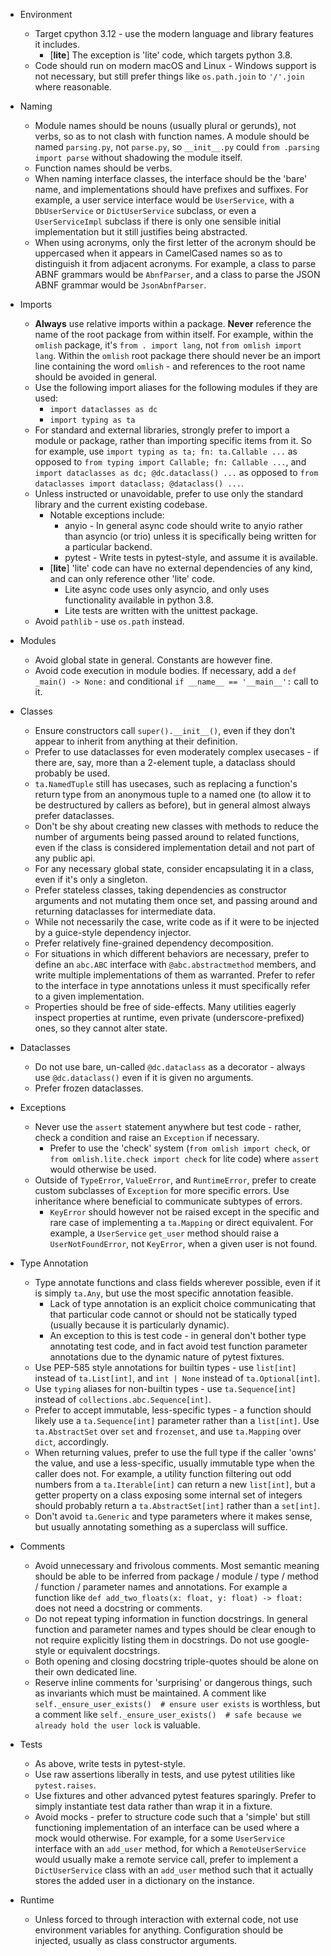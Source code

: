 - Environment
  - Target cpython 3.12 - use the modern language and library features it includes.
    - \[**lite**\] The exception is 'lite' code, which targets python 3.8.
  - Code should run on modern macOS and Linux - Windows support is not necessary, but still prefer things like
    `os.path.join` to `'/'.join` where reasonable.

- Naming
  - Module names should be nouns (usually plural or gerunds), not verbs, so as to not clash with function names. A
    module should be named `parsing.py`, not `parse.py`, so `__init__.py` could `from .parsing import parse` without
    shadowing the module itself.
  - Function names should be verbs.
  - When naming interface classes, the interface should be the 'bare' name, and implementations should have prefixes and
    suffixes. For example, a user service interface would be `UserService`, with a `DbUserService` or `DictUserService`
    subclass, or even a `UserServiceImpl` subclass if there is only one sensible initial implementation but it still
    justifies being abstracted.
  - When using acronyms, only the first letter of the acronym should be uppercased when it appears in CamelCased names
    so as to distinguish it from adjacent acronyms. For example, a class to parse ABNF grammars would be `AbnfParser`,
    and a class to parse the JSON ABNF grammar would be `JsonAbnfParser`.

- Imports
  - **Always** use relative imports within a package. **Never** reference the name of the root package from within
    itself. For example, within the `omlish` package, it's `from . import lang`, not `from omlish import lang`. Within
    the `omlish` root package there should never be an import line containing the word `omlish` - and references to the
    root name should be avoided in general.
  - Use the following import aliases for the following modules if they are used:
    - `import dataclasses as dc`
    - `import typing as ta`
  - For standard and external libraries, strongly prefer to import a module or package, rather than importing specific
    items from it. So for example, use `import typing as ta; fn: ta.Callable ...` as opposed to
    `from typing import Callable; fn: Callable ...`, and `import dataclasses as dc; @dc.dataclass() ...` as opposed to
    `from dataclasses import dataclass; @dataclass() ...`.
  - Unless instructed or unavoidable, prefer to use only the standard library and the current existing codebase.
    - Notable exceptions include:
      - anyio - In general async code should write to anyio rather than asyncio (or trio) unless it is specifically
        being written for a particular backend.
      - pytest - Write tests in pytest-style, and assume it is available.
    - \[**lite**\] 'lite' code can have no external dependencies of any kind, and can only reference other 'lite' code.
      - Lite async code uses only asyncio, and only uses functionality available in python 3.8.
      - Lite tests are written with the unittest package.
  - Avoid `pathlib` - use `os.path` instead.

- Modules
  - Avoid global state in general. Constants are however fine.
  - Avoid code execution in module bodies. If necessary, add a `def _main() -> None:` and conditional
    `if __name__ == '__main__':` call to it.

- Classes
  - Ensure constructors call `super().__init__()`, even if they don't appear to inherit from anything at their
    definition.
  - Prefer to use dataclasses for even moderately complex usecases - if there are, say, more than a 2-element tuple, a
    dataclass should probably be used.
  - `ta.NamedTuple` still has usecases, such as replacing a function's return type from an anonymous tuple to a named
    one (to allow it to be destructured by callers as before), but in general almost always prefer dataclasses.
  - Don't be shy about creating new classes with methods to reduce the number of arguments being passed around to
    related functions, even if the class is considered implementation detail and not part of any public api.
  - For any necessary global state, consider encapsulating it in a class, even if it's only a singleton.
  - Prefer stateless classes, taking dependencies as constructor arguments and not mutating them once set, and passing
    around and returning dataclasses for intermediate data.
  - While not necessarily the case, write code as if it were to be injected by a guice-style dependency injector.
  - Prefer relatively fine-grained dependency decomposition.
  - For situations in which different behaviors are necessary, prefer to define an `abc.ABC` interface with
    `@abc.abstractmethod` members, and write multiple implementations of them as warranted. Prefer to refer to the
    interface in type annotations unless it must specifically refer to a given implementation.
  - Properties should be free of side-effects. Many utilities eagerly inspect properties at runtime, even private
    (underscore-prefixed) ones, so they cannot alter state.

- Dataclasses
  - Do not use bare, un-called `@dc.dataclass` as a decorator - always use `@dc.dataclass()` even if it is given no
    arguments.
  - Prefer frozen dataclasses.

- Exceptions
  - Never use the `assert` statement anywhere but test code - rather, check a condition and raise an `Exception` if
    necessary.
    - Prefer to use the 'check' system (`from omlish import check`, or `from omlish.lite.check import check` for lite
      code) where `assert` would otherwise be used.
  - Outside of `TypeError`, `ValueError`, and `RuntimeError`, prefer to create custom subclasses of `Exception` for more
    specific errors. Use inheritance where beneficial to communicate subtypes of errors.
    - `KeyError` should however not be raised except in the specific and rare case of implementing a `ta.Mapping` or
      direct equivalent. For example, a `UserService` `get_user` method should raise a `UserNotFoundError`, not
      `KeyError`, when a given user is not found.

- Type Annotation
  - Type annotate functions and class fields wherever possible, even if it is simply `ta.Any`, but use the most specific
    annotation feasible.
    - Lack of type annotation is an explicit choice communicating that that particular code cannot or should not be
      statically typed (usually because it is particularly dynamic).
    - An exception to this is test code - in general don't bother type annotating test code, and in fact avoid test
      function parameter annotations due to the dynamic nature of pytest fixtures.
  - Use PEP-585 style annotations for builtin types - use `list[int]` instead of `ta.List[int]`, and `int | None`
    instead of `ta.Optional[int]`.
  - Use `typing` aliases for non-builtin types - use `ta.Sequence[int]` instead of `collections.abc.Sequence[int]`.
  - Prefer to accept immutable, less-specific types - a function should likely use a `ta.Sequence[int]` parameter rather
    than a `list[int]`. Use `ta.AbstractSet` over `set` and `frozenset`, and use `ta.Mapping` over `dict`, accordingly.
  - When returning values, prefer to use the full type if the caller 'owns' the value, and use a less-specific, usually
    immutable type when the caller does not. For example, a utility function filtering out odd numbers from a
    `ta.Iterable[int]` can return a new `list[int]`, but a getter property on a class exposing some internal set of
    integers should probably return a `ta.AbstractSet[int]` rather than a `set[int]`.
  - Don't avoid `ta.Generic` and type parameters where it makes sense, but usually annotating something as a superclass
    will suffice.

- Comments
  - Avoid unnecessary and frivolous comments. Most semantic meaning should be able to be inferred from package / module
    / type / method / function / parameter names and annotations. For example a function like
    `def add_two_floats(x: float, y: float) -> float:` does not need a docstring or comments.
  - Do not repeat typing information in function docstrings. In general function and parameter names and types should be 
    clear enough to not require explicitly listing them in docstrings. Do not use google-style or equivalent docstrings.
  - Both opening and closing docstring triple-quotes should be alone on their own dedicated line.
  - Reserve inline comments for 'surprising' or dangerous things, such as invariants which must be maintained. A comment
    like `self._ensure_user_exists()  # ensure user exists` is worthless, but a comment like
    `self._ensure_user_exists()  # safe because we already hold the user lock` is valuable.

- Tests
  - As above, write tests in pytest-style.
  - Use raw assertions liberally in tests, and use pytest utilities like `pytest.raises`.
  - Use fixtures and other advanced pytest features sparingly. Prefer to simply instantiate test data rather than wrap
    it in a fixture.
  - Avoid mocks - prefer to structure code such that a 'simple' but still functioning implementation of an interface can
    be used where a mock would otherwise. For example, for a some `UserService` interface with an `add_user` method, for
    which a `RemoteUserService` would usually make a remote service call, prefer to implement a `DictUserService` class
    with an `add_user` method such that it actually stores the added user in a dictionary on the instance.

- Runtime
  - Unless forced to through interaction with external code, not use environment variables for anything. Configuration
    should be injected, usually as class constructor arguments.
